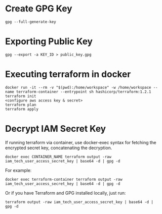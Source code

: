 # Create GPG Key

    gpg --full-generate-key

# Exporting Public Key

    gpg --export -a KEY_ID > public_key.gpg

# Executing terraform in docker

    docker run -it --rm -v "$(pwd):/home/workspace" -w /home/workspace --name terraform-container --entrypoint sh hashicorp/terraform:1.2.1
    terraform init
    <configure aws access key & secret>
    terraform plan
    terraform apply

# Decrypt IAM Secret Key

If running terraform via container, use docker-exec syntax for fetching the encrypted secret key, concatenating the decryption.

    docker exec CONTAINER_NAME terraform output -raw iam_tech_user_access_secret_key | base64 -d | gpg -d

For example:

    docker exec terraform-container terraform output -raw iam_tech_user_access_secret_key | base64 -d | gpg -d

Or if you have Terraform and GPG installed locally, just run:

    terraform output -raw iam_tech_user_access_secret_key | base64 -d | gpg -d